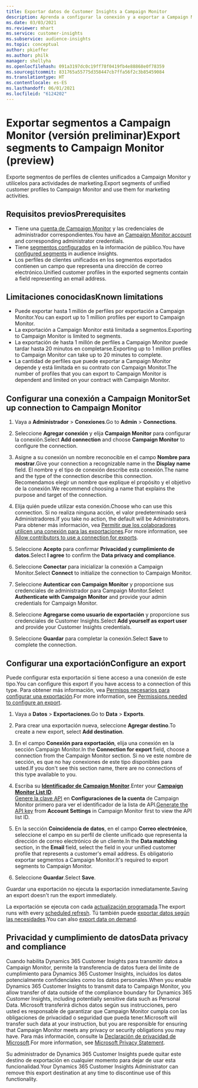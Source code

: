 ```yaml
---
title: Exportar datos de Customer Insights a Campaign Monitor
description: Aprenda a configurar la conexión y a exportar a Campaign Monitor.
ms.date: 03/03/2021
ms.reviewer: mhart
ms.service: customer-insights
ms.subservice: audience-insights
ms.topic: conceptual
author: pkieffer
ms.author: philk
manager: shellyha
ms.openlocfilehash: 091a3197dc0c19ff78f0419fb4e88868e0f78359
ms.sourcegitcommit: 831765a55775d358447cb7ffa56f2c3b85459084
ms.translationtype: HT
ms.contentlocale: es-ES
ms.lasthandoff: 06/01/2021
ms.locfileid: "6124202"
---
```

# <a name="export-segments-to-campaign-monitor-preview"></a><span data-ttu-id="eba9f-103">Exportar segmentos a Campaign Monitor (versión preliminar)</span><span class="sxs-lookup"><span data-stu-id="eba9f-103">Export segments to Campaign Monitor (preview)</span></span>

<span data-ttu-id="eba9f-104">Exporte segmentos de perfiles de clientes unificados a Campaign Monitor y utilícelos para actividades de marketing.</span><span class="sxs-lookup"><span data-stu-id="eba9f-104">Export segments of unified customer profiles to Campaign Monitor and use them for marketing activities.</span></span>

## <a name="prerequisites"></a><span data-ttu-id="eba9f-105">Requisitos previos</span><span class="sxs-lookup"><span data-stu-id="eba9f-105">Prerequisites</span></span>

-   <span data-ttu-id="eba9f-106">Tiene una [cuenta de Campaign Monitor](https://www.campaignmonitor.com/) y las credenciales de administrador correspondientes.</span><span class="sxs-lookup"><span data-stu-id="eba9f-106">You have an [Campaign Monitor account](https://www.campaignmonitor.com/) and corresponding administrator credentials.</span></span>
-   <span data-ttu-id="eba9f-107">Tiene [segmentos configurados](segments.md) en la información de público.</span><span class="sxs-lookup"><span data-stu-id="eba9f-107">You have [configured segments](segments.md) in audience insights.</span></span>
-   <span data-ttu-id="eba9f-108">Los perfiles de clientes unificados en los segmentos exportados contienen un campo que representa una dirección de correo electrónico.</span><span class="sxs-lookup"><span data-stu-id="eba9f-108">Unified customer profiles in the exported segments contain a field representing an email address.</span></span>

## <a name="known-limitations"></a><span data-ttu-id="eba9f-109">Limitaciones conocidas</span><span class="sxs-lookup"><span data-stu-id="eba9f-109">Known limitations</span></span>

- <span data-ttu-id="eba9f-110">Puede exportar hasta 1 millón de perfiles por exportación a Campaign Monitor.</span><span class="sxs-lookup"><span data-stu-id="eba9f-110">You can export up to 1 million profiles per export to Campaign Monitor.</span></span>
- <span data-ttu-id="eba9f-111">La exportación a Campaign Monitor está limitada a segmentos.</span><span class="sxs-lookup"><span data-stu-id="eba9f-111">Exporting to Campaign Monitor is limited to segments.</span></span>
- <span data-ttu-id="eba9f-112">La exportación de hasta 1 millón de perfiles a Campaign Monitor puede tardar hasta 20 minutos en completarse.</span><span class="sxs-lookup"><span data-stu-id="eba9f-112">Exporting up to 1 million profiles to Campaign Monitor can take up to 20 minutes to complete.</span></span> 
- <span data-ttu-id="eba9f-113">La cantidad de perfiles que puede exportar a Campaign Monitor depende y está limitada en su contrato con Campaign Monitor.</span><span class="sxs-lookup"><span data-stu-id="eba9f-113">The number of profiles that you can export to Campaign Monitor is dependent and limited on your contract with Campaign Monitor.</span></span>

## <a name="set-up-connection-to-campaign-monitor"></a><span data-ttu-id="eba9f-114">Configurar una conexión a Campaign Monitor</span><span class="sxs-lookup"><span data-stu-id="eba9f-114">Set up connection to Campaign Monitor</span></span>

1. <span data-ttu-id="eba9f-115">Vaya a **Administrador** > **Conexiones**.</span><span class="sxs-lookup"><span data-stu-id="eba9f-115">Go to **Admin** > **Connections**.</span></span>

1. <span data-ttu-id="eba9f-116">Seleccione **Agregar conexión** y elija **Campaign Monitor** para configurar la conexión.</span><span class="sxs-lookup"><span data-stu-id="eba9f-116">Select **Add connection** and choose **Campaign Monitor** to configure the connection.</span></span>

1. <span data-ttu-id="eba9f-117">Asigne a su conexión un nombre reconocible en el campo **Nombre para mostrar**.</span><span class="sxs-lookup"><span data-stu-id="eba9f-117">Give your connection a recognizable name in the **Display name** field.</span></span> <span data-ttu-id="eba9f-118">El nombre y el tipo de conexión describe esta conexión.</span><span class="sxs-lookup"><span data-stu-id="eba9f-118">The name and the type of the connection describe this connection.</span></span> <span data-ttu-id="eba9f-119">Recomendamos elegir un nombre que explique el propósito y el objetivo de la conexión.</span><span class="sxs-lookup"><span data-stu-id="eba9f-119">We recommend choosing a name that explains the purpose and target of the connection.</span></span>

1. <span data-ttu-id="eba9f-120">Elija quién puede utilizar esta conexión.</span><span class="sxs-lookup"><span data-stu-id="eba9f-120">Choose who can use this connection.</span></span> <span data-ttu-id="eba9f-121">Si no realiza ninguna acción, el valor predeterminado será Administradores.</span><span class="sxs-lookup"><span data-stu-id="eba9f-121">If you take no action, the default will be Administrators.</span></span> <span data-ttu-id="eba9f-122">Para obtener más información, vea [Permitir que los colaboradores utilicen una conexión para las exportaciones](connections.md#allow-contributors-to-use-a-connection-for-exports).</span><span class="sxs-lookup"><span data-stu-id="eba9f-122">For more information, see [Allow contributors to use a connection for exports](connections.md#allow-contributors-to-use-a-connection-for-exports).</span></span>

1. <span data-ttu-id="eba9f-123">Seleccione **Acepto** para confirmar **Privacidad y cumplimiento de datos**.</span><span class="sxs-lookup"><span data-stu-id="eba9f-123">Select **I agree** to confirm the **Data privacy and compliance**.</span></span>

1. <span data-ttu-id="eba9f-124">Seleccione **Conectar** para inicializar la conexión a Campaign Monitor.</span><span class="sxs-lookup"><span data-stu-id="eba9f-124">Select **Connect** to initialize the connection to Campaign Monitor.</span></span>

1. <span data-ttu-id="eba9f-125">Seleccione **Autenticar con Campaign Monitor** y proporcione sus credenciales de administrador para Campaign Monitor.</span><span class="sxs-lookup"><span data-stu-id="eba9f-125">Select **Authenticate with Campaign Monitor** and provide your admin credentials for Campaign Monitor.</span></span>

1. <span data-ttu-id="eba9f-126">Seleccione **Agregarse como usuario de exportación** y proporcione sus credenciales de Customer Insights.</span><span class="sxs-lookup"><span data-stu-id="eba9f-126">Select **Add yourself as export user** and provide your Customer Insights credentials.</span></span>

1. <span data-ttu-id="eba9f-127">Seleccione **Guardar** para completar la conexión.</span><span class="sxs-lookup"><span data-stu-id="eba9f-127">Select **Save** to complete the connection.</span></span>

## <a name="configure-an-export"></a><span data-ttu-id="eba9f-128">Configurar una exportación</span><span class="sxs-lookup"><span data-stu-id="eba9f-128">Configure an export</span></span>

<span data-ttu-id="eba9f-129">Puede configurar esta exportación si tiene acceso a una conexión de este tipo.</span><span class="sxs-lookup"><span data-stu-id="eba9f-129">You can configure this export if you have access to a connection of this type.</span></span> <span data-ttu-id="eba9f-130">Para obtener más información, vea [Permisos necesarios para configurar una exportación](export-destinations.md#set-up-a-new-export).</span><span class="sxs-lookup"><span data-stu-id="eba9f-130">For more information, see [Permissions needed to configure an export](export-destinations.md#set-up-a-new-export).</span></span>

1. <span data-ttu-id="eba9f-131">Vaya a **Datos** > **Exportaciones**.</span><span class="sxs-lookup"><span data-stu-id="eba9f-131">Go to **Data** > **Exports**.</span></span>

1. <span data-ttu-id="eba9f-132">Para crear una exportación nueva, seleccione **Agregar destino**.</span><span class="sxs-lookup"><span data-stu-id="eba9f-132">To create a new export, select **Add destination**.</span></span>

1. <span data-ttu-id="eba9f-133">En el campo **Conexión para exportación**, elija una conexión en la sección Campaign Monitor.</span><span class="sxs-lookup"><span data-stu-id="eba9f-133">In the **Connection for export** field, choose a connection from the Campaign Monitor section.</span></span> <span data-ttu-id="eba9f-134">Si no ve este nombre de sección, es que no hay conexiones de este tipo disponibles para usted.</span><span class="sxs-lookup"><span data-stu-id="eba9f-134">If you don't see this section name, there are no connections of this type available to you.</span></span>

1. <span data-ttu-id="eba9f-135">Escriba su [**Identificador de Campaign Monitor**](https://www.campaignmonitor.com/api/getting-started/#your-list-id).</span><span class="sxs-lookup"><span data-stu-id="eba9f-135">Enter your [**Campaign Monitor List ID**](https://www.campaignmonitor.com/api/getting-started/#your-list-id).</span></span>    
   <span data-ttu-id="eba9f-136">[Genere la clave API](https://www.campaignmonitor.com/api/getting-started/) en **Configuraciones de la cuenta** de Campaign Monitor primero para ver el identificador de la lista de API.</span><span class="sxs-lookup"><span data-stu-id="eba9f-136">[Generate the API key](https://www.campaignmonitor.com/api/getting-started/) from **Account Settings** in Campaign Monitor first to view the API list ID.</span></span>  

3. <span data-ttu-id="eba9f-137">En la sección **Coincidencia de datos**, en el campo **Correo electrónico**, seleccione el campo en su perfil de cliente unificado que representa la dirección de correo electrónico de un cliente.</span><span class="sxs-lookup"><span data-stu-id="eba9f-137">In the **Data matching** section, in the **Email** field, select the field in your unified customer profile that represents a customer's email address.</span></span> <span data-ttu-id="eba9f-138">Es obligatorio exportar segmentos a Campaign Monitor.</span><span class="sxs-lookup"><span data-stu-id="eba9f-138">It's required to export segments to Campaign Monitor.</span></span>

1. <span data-ttu-id="eba9f-139">Seleccione **Guardar**.</span><span class="sxs-lookup"><span data-stu-id="eba9f-139">Select **Save**.</span></span>

<span data-ttu-id="eba9f-140">Guardar una exportación no ejecuta la exportación inmediatamente.</span><span class="sxs-lookup"><span data-stu-id="eba9f-140">Saving an export doesn't run the export immediately.</span></span>

<span data-ttu-id="eba9f-141">La exportación se ejecuta con cada [actualización programada](system.md#schedule-tab).</span><span class="sxs-lookup"><span data-stu-id="eba9f-141">The export runs with every [scheduled refresh](system.md#schedule-tab).</span></span> <span data-ttu-id="eba9f-142">Tú también puede [exportar datos según las necesidades](export-destinations.md#run-exports-on-demand).</span><span class="sxs-lookup"><span data-stu-id="eba9f-142">You can also [export data on demand](export-destinations.md#run-exports-on-demand).</span></span> 


## <a name="data-privacy-and-compliance"></a><span data-ttu-id="eba9f-143">Privacidad y cumplimiento de datos</span><span class="sxs-lookup"><span data-stu-id="eba9f-143">Data privacy and compliance</span></span>

<span data-ttu-id="eba9f-144">Cuando habilita Dynamics 365 Customer Insights para transmitir datos a Campaign Monitor, permite la transferencia de datos fuera del límite de cumplimiento para Dynamics 365 Customer Insights, incluidos los datos potencialmente confidenciales como los datos personales.</span><span class="sxs-lookup"><span data-stu-id="eba9f-144">When you enable Dynamics 365 Customer Insights to transmit data to Campaign Monitor, you allow transfer of data outside of the compliance boundary for Dynamics 365 Customer Insights, including potentially sensitive data such as Personal Data.</span></span> <span data-ttu-id="eba9f-145">Microsoft transferirá dichos datos según sus instrucciones, pero usted es responsable de garantizar que Campaign Monitor cumpla con las obligaciones de privacidad o seguridad que pueda tener.</span><span class="sxs-lookup"><span data-stu-id="eba9f-145">Microsoft will transfer such data at your instruction, but you are responsible for ensuring that Campaign Monitor meets any privacy or security obligations you may have.</span></span> <span data-ttu-id="eba9f-146">Para más información, consulte la [Declaración de privacidad de Microsoft](https://go.microsoft.com/fwlink/?linkid=396732).</span><span class="sxs-lookup"><span data-stu-id="eba9f-146">For more information, see [Microsoft Privacy Statement](https://go.microsoft.com/fwlink/?linkid=396732).</span></span>

<span data-ttu-id="eba9f-147">Su administrador de Dynamics 365 Customer Insights puede quitar este destino de exportación en cualquier momento para dejar de usar esta funcionalidad.</span><span class="sxs-lookup"><span data-stu-id="eba9f-147">Your Dynamics 365 Customer Insights Administrator can remove this export destination at any time to discontinue use of this functionality.</span></span>
